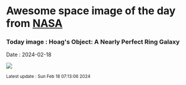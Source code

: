 
# Awesome space image of the day from [NASA](https://api.nasa.gov/)

### Today image : Hoag's Object: A Nearly Perfect Ring Galaxy
Date : 2024-02-18

![](https://apod.nasa.gov/apod/image/2402/Hoag_HubbleBlanco_1080.jpg)

<small>Latest update : Sun Feb 18 07:13:06 2024</small>
        